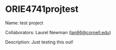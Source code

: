 # ORIE4741projtest

Name: test project

Collaborators: Laurel Newman (lan66@cornell.edu)

Description: Just testing this out!
